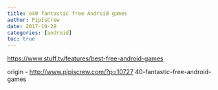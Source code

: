```yaml
---
title: o40 fantastic free Android games
author: PipisCrew
date: 2017-10-28
categories: [android]
toc: true
---
```


https://www.stuff.tv/features/best-free-android-games

origin - http://www.pipiscrew.com/?p=10727 40-fantastic-free-android-games